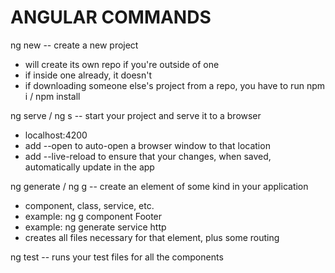 # ANGULAR COMMANDS

ng new <project name> -- create a new project
- will create its own repo if you're outside of one
- if inside one already, it doesn't
- if downloading someone else's project from a repo, you have to run npm i / npm install

ng serve / ng s -- start your project and serve it to a browser
- localhost:4200
- add --open to auto-open a browser window to that location
- add --live-reload to ensure that your changes, when saved, automatically update in the app

ng generate / ng g -- create an element of some kind in your application
- component, class, service, etc.
- example: ng g component Footer
- example: ng generate service http
- creates all files necessary for that element, plus some routing

ng test -- runs your test files for all the components